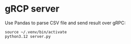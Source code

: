 # gRCP server

Use Pandas to parse CSV file and send result over gRPC:

```
source ~/.venv/bin/activate
python3.12 server.py 
```
